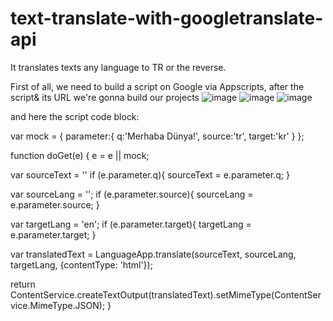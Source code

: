 # text-translate-with-googletranslate-api
It translates texts any language to TR or the reverse.

First of all, we need to build a script on Google via Appscripts, after the script& its URL we're gonna build our projects
![image](https://github.com/omerfyildirim/text-translate-with-googletranslate-api/assets/106185278/f4e72829-cb98-4aaa-b4df-51e1d67334cd)
![image](https://github.com/omerfyildirim/text-translate-with-googletranslate-api/assets/106185278/af41d3b8-3d06-4ffa-8a9d-e7ba70b42a86)
![image](https://github.com/omerfyildirim/text-translate-with-googletranslate-api/assets/106185278/2ca318d4-5d5c-4e28-ad66-a1b125542e14)


and here the script code block:

var mock = {
  parameter:{
    q:'Merhaba Dünya!',
    source:'tr',
    target:'kr'
  }
};


function doGet(e) {
  e = e || mock;

  var sourceText = ''
  if (e.parameter.q){
    sourceText = e.parameter.q;
  }

  var sourceLang = '';
  if (e.parameter.source){
    sourceLang = e.parameter.source;
  }

  var targetLang = 'en';
  if (e.parameter.target){
    targetLang = e.parameter.target;
  }

  var translatedText = LanguageApp.translate(sourceText, sourceLang, targetLang, {contentType: 'html'});

  return ContentService.createTextOutput(translatedText).setMimeType(ContentService.MimeType.JSON);
}
